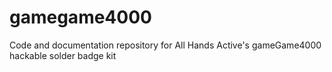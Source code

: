 # gamegame4000
Code and documentation repository for All Hands Active's gameGame4000 hackable solder badge kit
